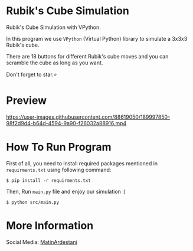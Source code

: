 # Rubik's Cube Simulation
Rubik's Cube Simulation with VPython.

In this program we use ```VPython``` (Virtual Python) library to simulate a 3x3x3 Rubik's cube.

There are 18 buttons for different Rubik's cube moves and you can scramble the cube as long as you want.

Don't forget to star.⭐

# Preview


https://user-images.githubusercontent.com/88619050/189997850-98f2d9d4-b64d-4594-9a90-f26032a88916.mp4



# How To Run Program
First of all, you need to install required packages mentioned in ```requirments.txt``` using following command:
```
$ pip install -r requirments.txt
```
Then, Run ```main.py``` file and enjoy our simulation :)
```
$ python src/main.py
```

# More Information
Social Media: [MatinArdestani](https://bioly.io/MatinArdestani)
